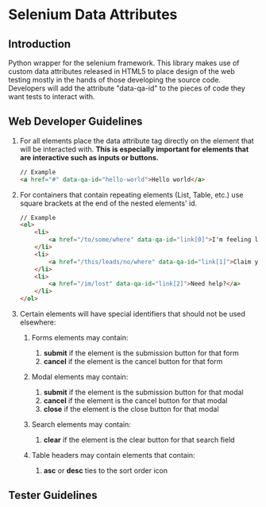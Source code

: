 Selenium Data Attributes
========================

Introduction
------------
Python wrapper for the selenium framework. This library makes use of custom data attributes released in HTML5 to place design of the web testing mostly in the hands of those developing the source code. 
Developers will add the attribute "data-qa-id" to the pieces of code they want tests to interact with. 




Web Developer Guidelines
------------------------

1. For all elements place the data attribute tag directly on the element that will be interacted with. **This is especially important for elements that are interactive such as inputs or buttons.**
    ```html
    // Example
    <a href="#" data-qa-id="hello-world">Hello world</a>
    ```
2. For containers that contain repeating elements (List, Table, etc.) use square brackets at the end of the nested elements' id.
    ```html
    // Example
    <ol>
        <li>
            <a href="/to/some/where" data-qa-id="link[0]">I'm feeling lucky</a>
        </li>
        <li>
            <a href="/this/leads/no/where" data-qa-id="link[1]">Claim your prize</a>
        </li>
        <li>
            <a href="/im/lost" data-qa-id="link[2]">Need help?</a>
        </li>
    </ol>
    ```
3. Certain elements will have special identifiers that should not be used elsewhere:
    1. Forms elements may contain:
        1. **submit** if the element is the submission button for that form
        2. **cancel** if the element is the cancel button for that form
    2. Modal elements may contain:
        1. **submit** if the element is the submission button for that modal
        2. **cancel** if the element is the cancel button for that modal
        3. **close** if the element is the close button for that modal
        
    3. Search elements may contain:
        1. **clear** if the element is the clear button for that search field
        
    4. Table headers may contain elements that contain:
        1. **asc** or **desc** ties to the sort order icon


Tester Guidelines
-----------------
